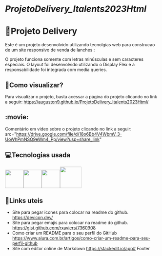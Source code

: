 
# *ProjetoDelivery_Italents2023Html*
# :hamburger:Projeto Delivery

Este é um projeto desenvolvido utilizando tecnolgias web para construcao de um site responsivo de venda de lanches :

O projeto funciona somente com letras minúsculas e sem caracteres especiais. O layout foi desenvolvido utilizando o Display Flex e a responsabilidade foi integrada com media queries.

##  :key:Como visualizar?

Para visualizar o projeto, basta acessar a página do projeto clicando no link a seguir:
https://auguston9.github.io/ProjetoDelivery_Italents2023Html/

##  :movie:

Comentário em video sobre o projeto clicando no link a seguir:
src="https://drive.google.com/file/d/18o6Bb4V4WbmV_3-UoWhPmNSQ9eWm4_Pp/view?usp=share_link"

##  :computer:Tecnologias usada
<img src="https://cdn.jsdelivr.net/gh/devicons/devicon/icons/html5/html5-original-wordmark.svg" width="60" height="60"/><img src="https://cdn.jsdelivr.net/gh/devicons/devicon/icons/css3/css3-original-wordmark.svg" width="60" height="60"/><img src="https://cdn.jsdelivr.net/gh/devicons/devicon/icons/javascript/javascript-original.svg" width="60" height="60"/><img src="https://techcrunch.com/wp-content/uploads/2010/07/github-logo.png?w=1390&crop=1" width="70" height="70" />
##  :beer:Links uteis
          
* Site para pegar icones para colocar na readme do github.
  https://devicon.dev/ 
* Site para pegar emajis para colocar na readme do github.
  https://gist.github.com/rxaviers/7360908 
* Como criar um README para o seu perfil do GitHub
  https://www.alura.com.br/artigos/como-criar-um-readme-para-seu-perfil-github 
* Site com editor online de Markdown 
  https://stackedit.io/app# 
Footer
